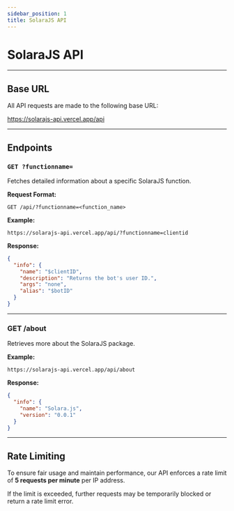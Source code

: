 ```yaml
---
sidebar_position: 1
title: SolaraJS API
---
```


# SolaraJS API

---

## Base URL

All API requests are made to the following base URL:

https://solarajs-api.vercel.app/api

---

## Endpoints

### `GET ?functionname=`

Fetches detailed information about a specific SolaraJS function.

**Request Format:**

`GET /api/?functionname=<function_name>`

**Example:**

`https://solarajs-api.vercel.app/api/?functionname=clientid`

**Response:**
```json
{
  "info": {
    "name": "$clientID",
    "description": "Returns the bot's user ID.",
    "args": "none",
    "alias": "$botID"
  }
}
```
---

### GET /about

Retrieves more about the SolaraJS package.

**Example:**

`https://solarajs-api.vercel.app/api/about`

**Response:**
```json
{
  "info": {
    "name": "Solara.js",
    "version": "0.0.1"
  }
}
```


---

## Rate Limiting

To ensure fair usage and maintain performance, our API enforces a rate limit of **5 requests per minute** per IP address.

If the limit is exceeded, further requests may be temporarily blocked or return a rate limit error.
